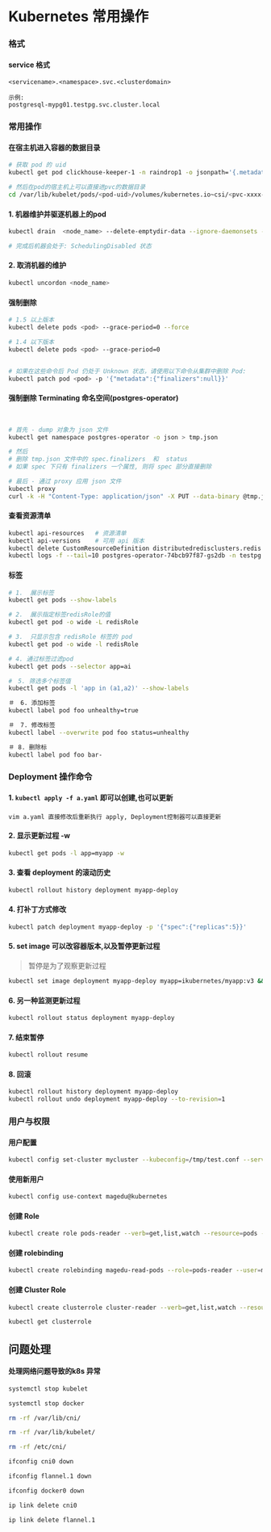 # Kubernetes 常用操作
### 格式
#### service 格式

```
<servicename>.<namespace>.svc.<clusterdomain>

示例:
postgresql-mypg01.testpg.svc.cluster.local
```

### 常用操作

####  在宿主机进入容器的数据目录

```sh
# 获取 pod 的 uid
kubectl get pod clickhouse-keeper-1 -n raindrop1 -o jsonpath='{.metadata.uid}'

# 然后在pod的宿主机上可以直接进pvc的数据目录
cd /var/lib/kubelet/pods/<pod-uid>/volumes/kubernetes.io~csi/<pvc-xxxx-xxx>/mount/
```
#### 1. 机器维护并驱逐机器上的pod

```sh
kubectl drain  <node_name> --delete-emptydir-data --ignore-daemonsets --force

# 完成后机器会处于: SchedulingDisabled 状态
```

#### 2. 取消机器的维护

```sh
kubectl uncordon <node_name>
```

#### 强制删除

```sh
# 1.5 以上版本
kubectl delete pods <pod> --grace-period=0 --force

# 1.4 以下版本
kubectl delete pods <pod> --grace-period=0


# 如果在这些命令后 Pod 仍处于 Unknown 状态，请使用以下命令从集群中删除 Pod:
kubectl patch pod <pod> -p '{"metadata":{"finalizers":null}}'
```

#### 强制删除 Terminating 命名空间(postgres-operator)

```sh


# 首先 - dump 对象为 json 文件
kubectl get namespace postgres-operator -o json > tmp.json

# 然后
# 删除 tmp.json 文件中的 spec.finalizers  和  status 
# 如果 spec 下只有 finalizers 一个属性, 则将 spec 部分直接删除

# 最后 - 通过 proxy 应用 json 文件
kubectl proxy
curl -k -H "Content-Type: application/json" -X PUT --data-binary @tmp.json http://127.0.0.1:8001/api/v1/namespaces/postgres-operator/finalize

```

#### 查看资源清单

```sh
kubectl api-resources   # 资源清单
kubectl api-versions    # 可用 api 版本
kubectl delete CustomResourceDefinition distributedredisclusters.redis.kun  # 删除一个资源
kubectl logs -f --tail=10 postgres-operator-74bcb97f87-gs2db -n testpg
```

#### 标签

```sh
# 1.  展示标签
kubectl get pods --show-labels

# 2.  展示指定标签redisRole的值
kubectl get pod -o wide -L redisRole

# 3.  只显示包含 redisRole 标签的 pod
kubectl get pod -o wide -l redisRole

# 4. 通过标签过滤pod
kubectl get pods --selector app=ai

#　5. 筛选多个标签值
kubectl get pods -l 'app in (a1,a2)' --show-labels

＃　6. 添加标签
kubectl label pod foo unhealthy=true

＃　7. 修改标签
kubectl label --overwrite pod foo status=unhealthy

＃ 8. 删除标
kubectl label pod foo bar-
```

### Deployment 操作命令

#### 1. `kubectl apply -f a.yaml` 即可以创建,也可以更新

```linux
vim a.yaml 直接修改后重新执行 apply, Deployment控制器可以直接更新
```

#### 2. 显示更新过程 -w
 
```sh
kubectl get pods -l app=myapp -w
```

#### 3. 查看 deployment 的滚动历史

```sh
kubectl rollout history deployment myapp-deploy
```
    
#### 4. 打补丁方式修改

```sh
kubectl patch deployment myapp-deploy -p '{"spec":{"replicas":5}}'
```
    
#### 5. set image 可以改容器版本,以及暂停更新过程

> 暂停是为了观察更新过程

```sh
kubectl set image deployment myapp-deploy myapp=ikubernetes/myapp:v3 && kubectl rollout pause deployment myapp-deploy
```

#### 6. 另一种监测更新过程

```sh
kubectl rollout status deployment myapp-deploy
```
    
#### 7. 结束暂停

```sh
kubectl rollout resume
```

#### 8. 回滚

```sh
kubectl rollout history deployment myapp-deploy
kubectl rollout undo deployment myapp-deploy --to-revision=1
```

### 用户与权限
#### 用户配置

```sh
kubectl config set-cluster mycluster --kubeconfig=/tmp/test.conf --server="https://172.20.0.70:6443" --certificate-authority="/etc/kubernetes/pki/ca.crt" --embed-certs=true
```

#### 使用新用户

```sh
kubectl config use-context magedu@kubernetes
```

#### 创建 Role 

```sh
kubectl create role pods-reader --verb=get,list,watch --resource=pods --dry-run -o yaml 
```

#### 创建 rolebinding

```sh
kubectl create rolebinding magedu-read-pods --role=pods-reader --user=magedu  --dry-run -o yaml 
```

#### 创建 Cluster Role 

```sh
kubectl create clusterrole cluster-reader --verb=get,list,watch --resource=pods --dry-run -o yaml 
```

```sh
kubectl get clusterrole
```
## 问题处理

#### 处理网络问题导致的k8s 异常

```sh
systemctl stop kubelet

systemctl stop docker

rm -rf /var/lib/cni/

rm -rf /var/lib/kubelet/

rm -rf /etc/cni/

ifconfig cni0 down

ifconfig flannel.1 down

ifconfig docker0 down

ip link delete cni0

ip link delete flannel.1
```